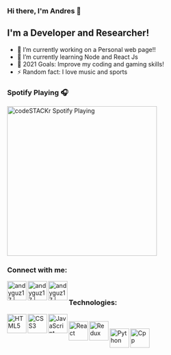 ### Hi there, I'm Andres 👋

## I'm a Developer and Researcher!

- 🔭 I’m currently working on a Personal web page!!
- 🌱 I’m currently learning Node and React Js
- 🥅 2021 Goals: Improve my coding and gaming skills!
- ⚡ Random fact: I love music and sports

### Spotify Playing 🎧

[<img src="https://now-playing-codestackr.vercel.app/api/spotify-playing" alt="codeSTACKr Spotify Playing" width="350" />](https://open.spotify.com/user/swyqyimdc12jajde4vpwd2x1b)

### Connect with me:

[<img align="left" alt="andyguz17 | LinkedIn" width="45px" src="https://img.icons8.com/bubbles/480/000000/linkedin.png" />][linkedin]
[<img align="left" alt="andyguz17 | Instagram" width="45px" src="https://img.icons8.com/bubbles/480/000000/instagram-new.png" />][instagram]
[<img align="left" alt="andyguz17 | Facebook" width="45px" src="https://img.icons8.com/bubbles/48/000000/facebook.png" />][facebook]

<br />

### Technologies:

<img align="left" alt="HTML5" width="45px" src="https://img.icons8.com/color/480/000000/html-5.png" />
<img align="left" alt="CSS3" width="45px" src="https://img.icons8.com/color/480/000000/css3.png" />
<img align="left" alt="JavaScript" width="45px" src="https://img.icons8.com/color/480/000000/javascript-logo-1.png" />
<br />
<img align="left" alt="React" width="45px" src="https://img.icons8.com/color/480/000000/react-native.png" />
<img align="left" alt="Redux" width="45px" src="https://img.icons8.com/color/480/000000/redux.png" />
<br />
<img align="left" alt="Python" width="45px" src="https://img.icons8.com/color/480/000000/python.png" />
<img align="left" alt="Cpp" width="45px" src="https://img.icons8.com/color/48/000000/c-plus-plus-logo.png" />

<br />
<br />

[instagram]: https://instagram.com/andyguz17
[linkedin]: linkedin.com/in/andres-guzman-a63757139
[facebook]: https://www.facebook.com/andres.guzman.37853734
